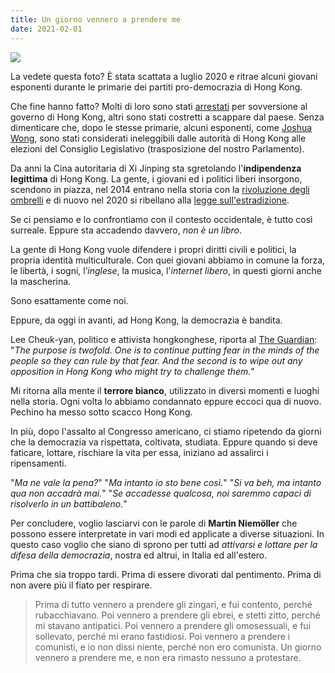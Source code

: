 ```yaml
---
title: Un giorno vennero a prendere me
date: 2021-02-01
---
```


<div class="img-container">
    <img src="https://res.cloudinary.com/giospic/image/upload/f_auto,q_auto/v1610289875/images/hong-kong-arrests.jpg" />
</div>

La vedete questa foto? È stata scattata a luglio 2020 e ritrae alcuni giovani esponenti durante le primarie dei partiti pro-democrazia di Hong Kong.

<!--more-->

Che fine hanno fatto? Molti di loro sono stati <a href="https://www.bbc.com/news/world-asia-china-55555299" target="_blank">arrestati</a> per sovversione al governo di Hong Kong, altri sono stati costretti a scappare dal paese. Senza dimenticare che, dopo le stesse primarie, alcuni esponenti, come <a href="https://www.bbc.com/news/world-asia-china-53593187" target="_blank">Joshua Wong</a>, sono stati considerati ineleggibili dalle autorità di Hong Kong alle elezioni del Consiglio Legislativo (trasposizione del nostro Parlamento).

Da anni la Cina autoritaria di Xi Jinping sta sgretolando l'**indipendenza legittima** di Hong Kong. La gente, i giovani ed i politici liberi insorgono, scendono in piazza, nel 2014 entrano nella storia con la <a href="https://en.wikipedia.org/wiki/2014_Hong_Kong_protests" target="_blank">rivoluzione degli ombrelli</a> e di nuovo nel 2020 si ribellano alla <a href="https://en.wikipedia.org/wiki/2019%E2%80%9320_Hong_Kong_protests" target="_blank">legge sull'estradizione</a>.

Se ci pensiamo e lo confrontiamo con il contesto occidentale, è tutto così surreale. Eppure sta accadendo davvero, _non è un libro_.

La gente di Hong Kong vuole difendere i propri diritti civili e politici, la propria identità multiculturale. Con quei giovani abbiamo in comune la forza, le libertà, i sogni, l’_inglese_, la musica, l'_internet libero_, in questi giorni anche la mascherina.

Sono esattamente come noi.

Eppure, da oggi in avanti, ad Hong Kong, la democrazia è bandita.

Lee Cheuk-yan, politico e attivista hongkonghese, riporta al <a href="https://www.theguardian.com/world/2021/jan/08/last-voices-of-dissent-hong-kongs-remaining-activists-lament-assault-on-opposition" target="_balnk">The Guardian</a>: "_The purpose is twofold. One is to continue putting fear in the minds of the people so they can rule by that fear. And the second is to wipe out any opposition in Hong Kong who might try to challenge them._"

Mi ritorna alla mente il **terrore bianco**, utilizzato in diversi momenti e luoghi nella storia. Ogni volta lo abbiamo condannato eppure eccoci qua di nuovo. Pechino ha messo sotto scacco Hong Kong.

In più, dopo l'assalto al Congresso americano, ci stiamo ripetendo da giorni che la democrazia va rispettata, coltivata, studiata. Eppure quando si deve faticare, lottare, rischiare la vita per essa, iniziano ad assalirci i ripensamenti.

"_Ma ne vale la pena?_" "_Ma intanto io sto bene così._" "_Si va beh, ma intanto qua non accadrà mai._" "_Se accadesse qualcosa, noi saremmo capaci di risolverlo in un battibaleno._"

Per concludere, voglio lasciarvi con le parole di **Martin Niemöller** che possono essere interpretate in vari modi ed applicate a diverse situazioni. In questo caso voglio che siano di sprono per tutti ad _attivarsi e lottare per la difesa della democrazia_, nostra ed altrui, in Italia ed all'estero.

Prima che sia troppo tardi. Prima di essere divorati dal pentimento. Prima di non avere più il fiato per respirare.

>Prima di tutto vennero a prendere gli zingari, e fui contento, perché rubacchiavano. Poi vennero a prendere gli ebrei, e stetti zitto, perché mi stavano antipatici. Poi vennero a prendere gli omosessuali, e fui sollevato, perché mi erano fastidiosi. Poi vennero a prendere i comunisti, e io non dissi niente, perché non ero comunista. Un giorno vennero a prendere me, e non era rimasto nessuno a protestare.